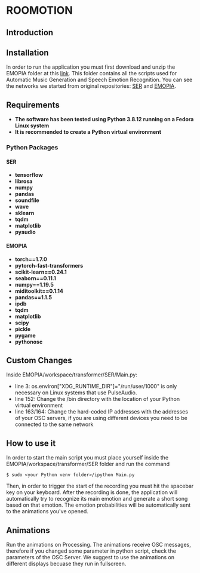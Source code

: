 # ROOMOTION
## Introduction

## Installation
In order to run the application you must first download and unzip the EMOPIA folder at this [link](https://drive.google.com/drive/folders/1JtruBsR3E6SQ1y5jAksfKCJKwC7daoYj?usp=sharing). This folder contains all the scripts used for Automatic Music Generation and Speech Emotion Recognition. You can see the networks we started from original repositories: [SER](https://github.com/x4nth055/emotion-recognition-using-speech) and [EMOPIA](https://github.com/annahung31/EMOPIA).
## Requirements
- **The software has been tested using Python 3.8.12 running on a Fedora Linux system**
- **It is recommended to create a Python virtual environment**
### Python Packages
#### SER
- **tensorflow**
- **librosa**
- **numpy**
- **pandas**
- **soundfile**
- **wave**
- **sklearn**
- **tqdm**
- **matplotlib**
- **pyaudio**
#### EMOPIA
- **torch==1.7.0**
- **pytorch-fast-transformers**
- **scikit-learn==0.24.1**
- **seaborn==0.11.1**
- **numpy==1.19.5**
- **miditoolkit==0.1.14**
- **pandas==1.1.5**
- **ipdb**
- **tqdm**
- **matplotlib**
- **scipy**
- **pickle**
- **pygame**
- **pythonosc**
## Custom Changes
Inside EMOPIA/workspace/transformer/SER/Main.py:
- line 3: os.environ["XDG_RUNTIME_DIR"]="/run/user/1000" is only necessary on Linux systems that use PulseAudio.
- line 152: Change the /bin directory with the location of your Python virtual environment
- line 163/164: Change the hard-coded IP addresses with the addresses of your OSC servers, if you are using different devices you need to be connected to the same network
## How to use it
In order to start the main script you must place yourself inside the EMOPIA/workspace/transformer/SER folder and run the command 
```
$ sudo <your Python venv folder>/ipython Main.py
```
Then, in order to trigger the start of the recording you must hit the spacebar key on your keyboard. After the recording is done, the application will automatically try to recognize its main emotion and generate a short song based on that emotion. The emotion probabilities will be automatically sent to the animations you've opened.
## Animations

Run the animations on Processing. The animations receive OSC messages, therefore if you changed some parameter in python script, check the parameters of the OSC Server. We suggest to use the animations on different displays becuase they run in fullscreen.
